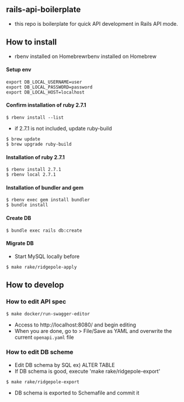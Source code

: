 ## rails-api-boilerplate

- this repo is boilerplate for quick API development in Rails API mode.

## How to install

- rbenv installed on Homebrewrbenv installed on Homebrew

#### Setup env
```
export DB_LOCAL_USERNAME=user
export DB_LOCAL_PASSWORD=password
export DB_LOCAL_HOST=localhost
```

#### Confirm installation of ruby 2.7.1

```
$ rbenv install --list
```

- if 2.7.1 is not included, update ruby-build

```
$ brew update
$ brew upgrade ruby-build
```

#### Installation of ruby 2.7.1

```
$ rbenv install 2.7.1
$ rbenv local 2.7.1
```

#### Installation of bundler and gem

```
$ rbenv exec gem install bundler
$ bundle install
```

#### Create DB

```
$ bundle exec rails db:create
```

#### Migrate DB

- Start MySQL locally before

```
$ make rake/ridgepole-apply
```

## How to develop

### How to edit API spec

```
$ make docker/run-swagger-editor
```
- Access to http://localhost:8080/ and begin editing
- When you are done, go to > File/Save as YAML and overwrite the current `openapi.yaml` file

### How to edit DB scheme
- Edit DB schema by SQL ex) ALTER TABLE
- If DB schema is good, execute 'make rake/ridgepole-export' 
```
$ make rake/ridgepole-export
```
- DB schema is exported to Schemafile and commit it
